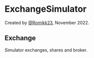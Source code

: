# ExchangeSimulator
Created by [@Romikk23](https://t.me/Romiikk), November 2022.
## Exchange ##

Simulator exchanges, shares and broker.
